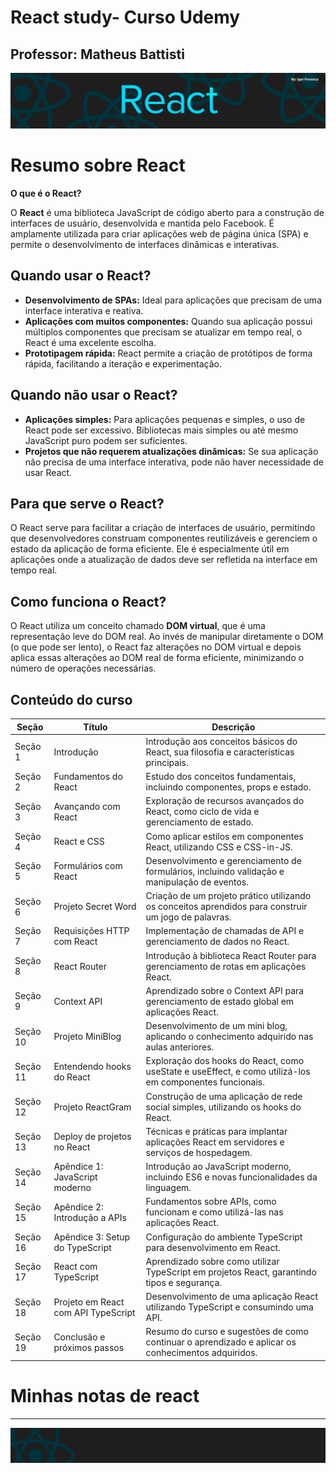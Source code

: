 # React study- Curso Udemy

## Professor: Matheus Battisti

![alt text](imgs/React-capa.png)

# Resumo sobre React

**O que é o React?**

O **React** é uma biblioteca JavaScript de código aberto para a construção de interfaces de usuário, desenvolvida e mantida pelo Facebook. É amplamente utilizada para criar aplicações web de página única (SPA) e permite o desenvolvimento de interfaces dinâmicas e interativas.

## Quando usar o React?

- **Desenvolvimento de SPAs:** Ideal para aplicações que precisam de uma interface interativa e reativa.
- **Aplicações com muitos componentes:** Quando sua aplicação possui múltiplos componentes que precisam se atualizar em tempo real, o React é uma excelente escolha.
- **Prototipagem rápida:** React permite a criação de protótipos de forma rápida, facilitando a iteração e experimentação.

## Quando não usar o React?

- **Aplicações simples:** Para aplicações pequenas e simples, o uso de React pode ser excessivo. Bibliotecas mais simples ou até mesmo JavaScript puro podem ser suficientes.
- **Projetos que não requerem atualizações dinâmicas:** Se sua aplicação não precisa de uma interface interativa, pode não haver necessidade de usar React.

## Para que serve o React?

O React serve para facilitar a criação de interfaces de usuário, permitindo que desenvolvedores construam componentes reutilizáveis e gerenciem o estado da aplicação de forma eficiente. Ele é especialmente útil em aplicações onde a atualização de dados deve ser refletida na interface em tempo real.

## Como funciona o React?

O React utiliza um conceito chamado **DOM virtual**, que é uma representação leve do DOM real. Ao invés de manipular diretamente o DOM (o que pode ser lento), o React faz alterações no DOM virtual e depois aplica essas alterações ao DOM real de forma eficiente, minimizando o número de operações necessárias.

## Conteúdo do curso

| **Seção** | **Título**                          | **Descrição**                                                                                           |
| --------- | ----------------------------------- | ------------------------------------------------------------------------------------------------------- |
| Seção 1   | Introdução                          | Introdução aos conceitos básicos do React, sua filosofia e características principais.                  |
| Seção 2   | Fundamentos do React                | Estudo dos conceitos fundamentais, incluindo componentes, props e estado.                               |
| Seção 3   | Avançando com React                 | Exploração de recursos avançados do React, como ciclo de vida e gerenciamento de estado.                |
| Seção 4   | React e CSS                         | Como aplicar estilos em componentes React, utilizando CSS e CSS-in-JS.                                  |
| Seção 5   | Formulários com React               | Desenvolvimento e gerenciamento de formulários, incluindo validação e manipulação de eventos.           |
| Seção 6   | Projeto Secret Word                 | Criação de um projeto prático utilizando os conceitos aprendidos para construir um jogo de palavras.    |
| Seção 7   | Requisições HTTP com React          | Implementação de chamadas de API e gerenciamento de dados no React.                                     |
| Seção 8   | React Router                        | Introdução à biblioteca React Router para gerenciamento de rotas em aplicações React.                   |
| Seção 9   | Context API                         | Aprendizado sobre o Context API para gerenciamento de estado global em aplicações React.                |
| Seção 10  | Projeto MiniBlog                    | Desenvolvimento de um mini blog, aplicando o conhecimento adquirido nas aulas anteriores.               |
| Seção 11  | Entendendo hooks do React           | Exploração dos hooks do React, como useState e useEffect, e como utilizá-los em componentes funcionais. |
| Seção 12  | Projeto ReactGram                   | Construção de uma aplicação de rede social simples, utilizando os hooks do React.                       |
| Seção 13  | Deploy de projetos no React         | Técnicas e práticas para implantar aplicações React em servidores e serviços de hospedagem.             |
| Seção 14  | Apêndice 1: JavaScript moderno      | Introdução ao JavaScript moderno, incluindo ES6 e novas funcionalidades da linguagem.                   |
| Seção 15  | Apêndice 2: Introdução a APIs       | Fundamentos sobre APIs, como funcionam e como utilizá-las nas aplicações React.                         |
| Seção 16  | Apêndice 3: Setup do TypeScript     | Configuração do ambiente TypeScript para desenvolvimento em React.                                      |
| Seção 17  | React com TypeScript                | Aprendizado sobre como utilizar TypeScript em projetos React, garantindo tipos e segurança.             |
| Seção 18  | Projeto em React com API TypeScript | Desenvolvimento de uma aplicação React utilizando TypeScript e consumindo uma API.                      |
| Seção 19  | Conclusão e próximos passos         | Resumo do curso e sugestões de como continuar o aprendizado e aplicar os conhecimentos adquiridos.      |

# Minhas notas de react

---

![alt text](<imgs/footer react.png>)
